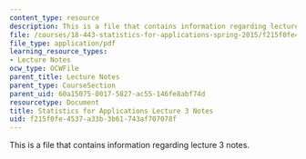 ```yaml
---
content_type: resource
description: This is a file that contains information regarding lecture 3 notes.
file: /courses/18-443-statistics-for-applications-spring-2015/f215f0fe4537a33b3b61743af707078f_MIT18_443S15_LEC3.pdf
file_type: application/pdf
learning_resource_types:
- Lecture Notes
ocw_type: OCWFile
parent_title: Lecture Notes
parent_type: CourseSection
parent_uid: 60a15075-0017-5827-ac55-146fe8abf74d
resourcetype: Document
title: Statistics for Applications Lecture 3 Notes
uid: f215f0fe-4537-a33b-3b61-743af707078f
---
```

This is a file that contains information regarding lecture 3 notes.

